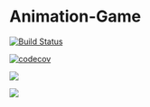 # Animation-Game

[![Build Status](https://travis-ci.org/chickenalfredo/Animation-Game.svg?branch=develop)](https://travis-ci.org/chickenalfredo/Animation-Game)

[![codecov](https://codecov.io/gh/chickenalfredo/Animation-Game/branch/develop/graph/badge.svg)](https://codecov.io/gh/chickenalfredo/Animation-Game)

<a href="https://codeclimate.com/github/chickenalfredo/Animation-Game/maintainability"><img src="https://api.codeclimate.com/v1/badges/aad711836e705103f279/maintainability" /></a>

<a href="https://codeclimate.com/github/chickenalfredo/Animation-Game/test_coverage"><img src="https://api.codeclimate.com/v1/badges/aad711836e705103f279/test_coverage" /></a>

